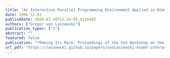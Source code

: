 ```yaml
---
title: "An Interactive Parallel Programming Environment Applied in Atmospheric Science"
date: 1996-12-01
publishDate: 2020-01-10T22:34:05.611640Z
authors: ["Gregor von Laszewski"]
publication_types: ["1"]
abstract: ""
featured: false
publication: "*Making Its Mark, Proceedings of the 6th Workshop on the Use of Parallel Processors in Meteorology*"
url_pdf: "https://laszewski.github.io/papers/vonLaszewski-ecwmf-interactive.pdf"
---
```


